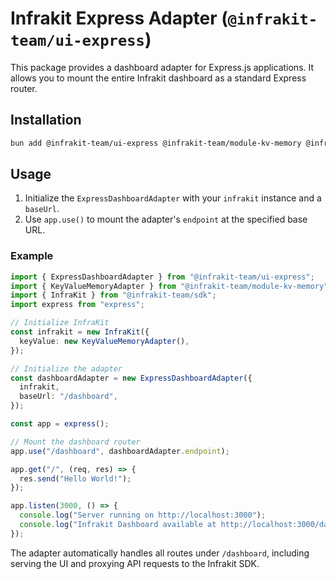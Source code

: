 # Infrakit Express Adapter (`@infrakit-team/ui-express`)

This package provides a dashboard adapter for Express.js applications. It allows you to mount the entire Infrakit dashboard as a standard Express router.

## Installation

```bash
bun add @infrakit-team/ui-express @infrakit-team/module-kv-memory @infrakit-team/sdk express
```

## Usage

1.  Initialize the `ExpressDashboardAdapter` with your `infrakit` instance and a `baseUrl`.
2.  Use `app.use()` to mount the adapter's `endpoint` at the specified base URL.

### Example

```typescript
import { ExpressDashboardAdapter } from "@infrakit-team/ui-express";
import { KeyValueMemoryAdapter } from "@infrakit-team/module-kv-memory";
import { InfraKit } from "@infrakit-team/sdk";
import express from "express";

// Initialize InfraKit
const infrakit = new InfraKit({
  keyValue: new KeyValueMemoryAdapter(),
});

// Initialize the adapter
const dashboardAdapter = new ExpressDashboardAdapter({
  infrakit,
  baseUrl: "/dashboard",
});

const app = express();

// Mount the dashboard router
app.use("/dashboard", dashboardAdapter.endpoint);

app.get("/", (req, res) => {
  res.send("Hello World!");
});

app.listen(3000, () => {
  console.log("Server running on http://localhost:3000");
  console.log("Infrakit Dashboard available at http://localhost:3000/dashboard");
});
```

The adapter automatically handles all routes under `/dashboard`, including serving the UI and proxying API requests to the Infrakit SDK.
